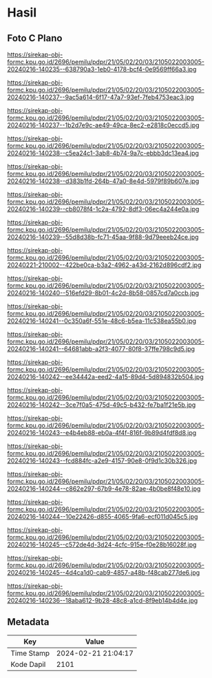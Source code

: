 # Hasil

## Foto C Plano

https://sirekap-obj-formc.kpu.go.id/2696/pemilu/pdpr/21/05/02/20/03/2105022003005-20240216-140235--638790a3-1eb0-4178-bcf4-0e9569ff66a3.jpg

https://sirekap-obj-formc.kpu.go.id/2696/pemilu/pdpr/21/05/02/20/03/2105022003005-20240216-140237--9ac5a614-6f17-47a7-93ef-7feb4753eac3.jpg

https://sirekap-obj-formc.kpu.go.id/2696/pemilu/pdpr/21/05/02/20/03/2105022003005-20240216-140237--1b2d7e9c-ae49-49ca-8ec2-e2818c0eccd5.jpg

https://sirekap-obj-formc.kpu.go.id/2696/pemilu/pdpr/21/05/02/20/03/2105022003005-20240216-140238--c5ea24c1-3ab8-4b74-9a7c-ebbb3dc13ea4.jpg

https://sirekap-obj-formc.kpu.go.id/2696/pemilu/pdpr/21/05/02/20/03/2105022003005-20240216-140238--d383b1fd-264b-47a0-8e4d-5979f89b607e.jpg

https://sirekap-obj-formc.kpu.go.id/2696/pemilu/pdpr/21/05/02/20/03/2105022003005-20240216-140239--cb8078f4-1c2a-4792-8df3-06ec4a244e0a.jpg

https://sirekap-obj-formc.kpu.go.id/2696/pemilu/pdpr/21/05/02/20/03/2105022003005-20240216-140239--55d8d38b-fc71-45aa-9f88-9d79eeeb24ce.jpg

https://sirekap-obj-formc.kpu.go.id/2696/pemilu/pdpr/21/05/02/20/03/2105022003005-20240221-210002--422be0ca-b3a2-4962-a43d-2162d896cdf2.jpg

https://sirekap-obj-formc.kpu.go.id/2696/pemilu/pdpr/21/05/02/20/03/2105022003005-20240216-140240--516efd29-8b01-4c2d-8b58-0857cd7a0ccb.jpg

https://sirekap-obj-formc.kpu.go.id/2696/pemilu/pdpr/21/05/02/20/03/2105022003005-20240216-140241--0c350a6f-551e-48c6-b5ea-11c538ea55b0.jpg

https://sirekap-obj-formc.kpu.go.id/2696/pemilu/pdpr/21/05/02/20/03/2105022003005-20240216-140241--64681abb-a2f3-4077-80f8-37ffe798c9d5.jpg

https://sirekap-obj-formc.kpu.go.id/2696/pemilu/pdpr/21/05/02/20/03/2105022003005-20240216-140242--ee34442a-eed2-4a15-89d4-5d894832b504.jpg

https://sirekap-obj-formc.kpu.go.id/2696/pemilu/pdpr/21/05/02/20/03/2105022003005-20240216-140242--3ce7f0a5-475d-49c5-b432-fe7ba1f21e5b.jpg

https://sirekap-obj-formc.kpu.go.id/2696/pemilu/pdpr/21/05/02/20/03/2105022003005-20240216-140243--e4b4eb88-eb0a-4f4f-816f-9b89d4fdf8d8.jpg

https://sirekap-obj-formc.kpu.go.id/2696/pemilu/pdpr/21/05/02/20/03/2105022003005-20240216-140243--fcd884fc-a2e9-4157-90e8-0f9d1c30b326.jpg

https://sirekap-obj-formc.kpu.go.id/2696/pemilu/pdpr/21/05/02/20/03/2105022003005-20240216-140244--c862e297-67b9-4e78-82ae-4b0be8f48e10.jpg

https://sirekap-obj-formc.kpu.go.id/2696/pemilu/pdpr/21/05/02/20/03/2105022003005-20240216-140244--10e22426-d855-4065-9fa6-ecf011d045c5.jpg

https://sirekap-obj-formc.kpu.go.id/2696/pemilu/pdpr/21/05/02/20/03/2105022003005-20240216-140245--c572de4d-3d24-4cfc-915e-f0e28b16028f.jpg

https://sirekap-obj-formc.kpu.go.id/2696/pemilu/pdpr/21/05/02/20/03/2105022003005-20240216-140245--4d4ca1d0-cab9-4857-a48b-f48cab277de6.jpg

https://sirekap-obj-formc.kpu.go.id/2696/pemilu/pdpr/21/05/02/20/03/2105022003005-20240216-140236--18aba612-9b28-48c8-a1cd-8f9eb14b4d4e.jpg


## Metadata

| Key        | Value               |
| ---------- | ------------------- |
| Time Stamp | 2024-02-21 21:04:17 |
| Kode Dapil | 2101                |




